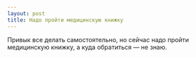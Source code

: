 ```yaml
---
layout: post 
title: Надо пройти медицинскую книжку 
--- 
```

Привык все делать самостоятельно, но сейчас надо пройти медицинскую книжку, а куда обратиться — не знаю.